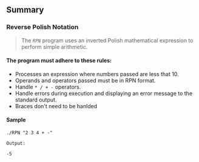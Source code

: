 
## Summary
### Reverse Polish Notation
> The *`RPN`* program uses an inverted Polish mathematical expression to perform simple arithmetic.


#### The program must adhere to these rules:
- Processes an expression where numbers passed are less that 10.
- Operands and operators passed must be in RPN format.
- Handle `* / + -` operators.
- Handle errors during execution and displaying an error message to the standard output.
- Braces don't need to be hanlded


#### Sample


```
./RPN "2 3 4 + -"

Output:

-5
```


